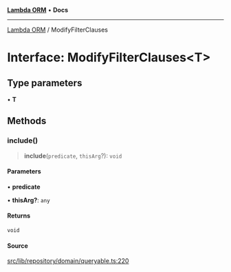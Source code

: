 [**Lambda ORM**](../README.md) • **Docs**

***

[Lambda ORM](../README.md) / ModifyFilterClauses

# Interface: ModifyFilterClauses\<T\>

## Type parameters

• **T**

## Methods

### include()

> **include**(`predicate`, `thisArg`?): `void`

#### Parameters

• **predicate**

• **thisArg?**: `any`

#### Returns

`void`

#### Source

[src/lib/repository/domain/queryable.ts:220](https://github.com/lambda-orm/lambdaorm-base/blob/b57bb1d116951848254ba54a2a732f51efc20654/src/lib/repository/domain/queryable.ts#L220)
